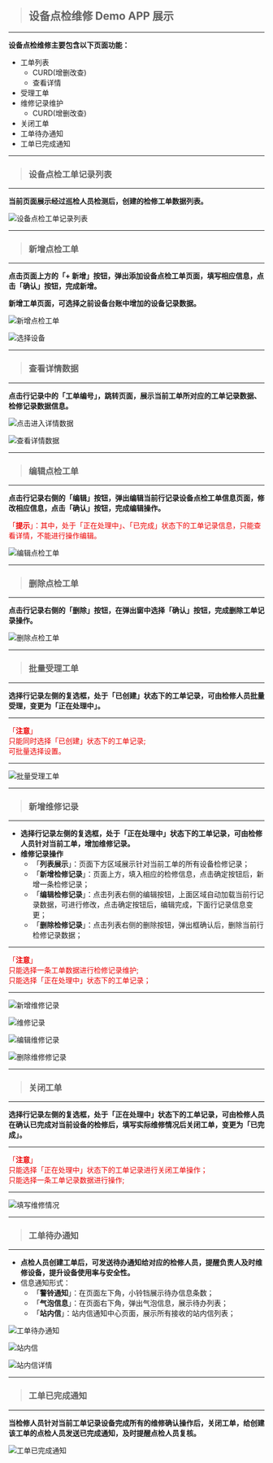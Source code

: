 > ## **设备点检维修 Demo APP 展示**

---

**设备点检维修主要包含以下页面功能：**
- 工单列表
  - CURD(增删改查)
  - 查看详情
- 受理工单
- 维修记录维护
  - CURD(增删改查)
- 关闭工单
- 工单待办通知
- 工单已完成通知

---

> ### **设备点检工单记录列表**

---

**当前页面展示经过巡检人员检测后，创建的检修工单数据列表。**

![设备点检工单记录列表](assets/img/DeviceMaintenance-GridDataList.png "设备点检工单记录列表")

---

> ### **新增点检工单**

---

**点击页面上方的「+ 新增」按钮，弹出添加设备点检工单页面，填写相应信息，点击「确认」按钮，完成新增。**

**新增工单页面，可选择之前设备台账中增加的设备记录数据。**

![新增点检工单](assets/img/DeviceMaintenance-workOrder-create.png "新增点检工单")

![选择设备](assets/img/DeviceMaintenance-workOrder-create-searchBind.png "选择设备")

---

> ### **查看详情数据**

---

**点击行记录中的「工单编号」，跳转页面，展示当前工单所对应的工单记录数据、检修记录数据信息。**

![点击进入详情数据](assets/img/DeviceMaintenance-workOrder-clickNo.png "点击进入详情数据")

![查看详情数据](assets/img/DeviceMaintenance-workOrder-detail.png "查看详情数据")

---

> ### **编辑点检工单**

---

**点击行记录右侧的「编辑」按钮，弹出编辑当前行记录设备点检工单信息页面，修改相应信息，点击「确认」按钮，完成编辑操作。**

<font color='redLight'>「**提示**」：其中，处于「正在处理中」、「已完成」状态下的工单记录信息，只能查看详情，不能进行操作编辑。</font>

![编辑点检工单](assets/img/DeviceMaintenance-workOrder-edit.png "编辑点检工单")

---

> ### **删除点检工单**

---

**点击行记录右侧的「删除」按钮，在弹出窗中选择「确认」按钮，完成删除工单记录操作。**

![删除点检工单](assets/img/DeviceMaintenance-workOrder-delete.png "删除点检工单")

---

> ### **批量受理工单**

---

**选择行记录左侧的复选框，处于「已创建」状态下的工单记录，可由检修人员批量受理，变更为「正在处理中」。**

---

<font color='redLight'>「**注意**」</br>
只能同时选择「已创建」状态下的工单记录;</br>
可批量选择设置。</br>
</font>

---

![批量受理工单](assets/img/DeviceMaintenance-workOrder-batchDealStatus.png "批量受理工单")

---

> ### **新增维修记录**

---

- **选择行记录左侧的复选框，处于「正在处理中」状态下的工单记录，可由检修人员针对当前工单，增加维修记录。**
- **维修记录操作**
  - 「**列表展示**」：页面下方区域展示针对当前工单的所有设备检修记录；
  - 「**新增检修记录**」：页面上方，填入相应的检修信息，点击确定按钮后，新增一条检修记录；
  - 「**编辑检修记录**」：点击列表右侧的编辑按钮，上面区域自动加载当前行记录数据，可进行修改，点击确定按钮后，编辑完成，下面行记录信息变更；
  - 「**删除检修记录**」：点击列表右侧的删除按钮，弹出框确认后，删除当前行检修记录数据；

---

<font color='redLight'>「**注意**」</br>
只能选择一条工单数据进行检修记录维护;</br>
只能选择「正在处理中」状态下的工单记录；</br>
</font>

---

![新增维修记录](assets/img/DeviceMaintenance-workOrder-gotoMaintenance.png "新增维修记录")

![维修记录](assets/img/DeviceMaintenance-workOrder-maintenance-edit.png "维修记录")

![编辑维修记录](assets/img/DeviceMaintenance-workOrder-maintenance-editRow.png "编辑维修记录")

![删除维修修记录](assets/img/DeviceMaintenance-workOrder-maintenance-deleteRow.png "维修记录")

---

> ### **关闭工单**

---

**选择行记录左侧的复选框，处于「正在处理中」状态下的工单记录，可由检修人员在确认已完成对当前设备的检修后，填写实际维修情况后关闭工单，变更为「已完成」。**

---

<font color='redLight'>「**注意**」</br>
只能选择「正在处理中」状态下的工单记录进行关闭工单操作；</br>
只能选择一条工单记录数据进行操作;</br>
</font>

---

![填写维修情况](assets/img/DeviceMaintenance-workOrder-close-detail.png "填写维修情况")

---

> ### **工单待办通知**

---

- **点检人员创建工单后，可发送待办通知给对应的检修人员，提醒负责人及时维修设备，提升设备使用率与安全性。**
- 信息通知形式：
  - 「**警铃通知**」：在页面左下角，小铃铛展示待办信息条数；
  - 「**气泡信息**」：在页面右下角，弹出气泡信息，展示待办列表；
  - 「**站内信**」：站内信通知中心页面，展示所有接收的站内信列表；

![工单待办通知](assets/img/DeviceMaintenance-workOrder-todoList.png "工单待办通知")

![站内信](assets/img/DeviceMaintenance-workOrder-itemList.png "站内信")

![站内信详情](assets/img/DeviceMaintenance-workOrder-itemList-detail.png "站内信详情")

---

> ### **工单已完成通知**

---

**当检修人员针对当前工单记录设备完成所有的维修确认操作后，关闭工单，给创建该工单的点检人员发送已完成通知，及时提醒点检人员复核。**

![工单已完成通知](assets/img/DeviceMaintenance-workOrder-doneList.png "工单已完成通知")